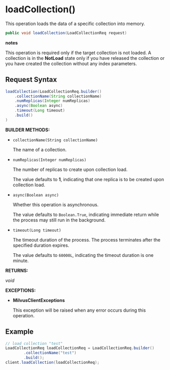 # loadCollection()

This operation loads the data of a specific collection into memory.

```java
public void loadCollection(LoadCollectionReq request)
```

<div class="admonition note">

<p><b>notes</b></p>

<p>This operation is required only if the target collection is not loaded. A collection is in the <strong>NotLoad</strong> state only if you have released the collection or you have created the collection without any index parameters.</p>

</div>

## Request Syntax

```java
loadCollection(LoadCollectionReq.builder()
    .collectionName(String collectionName)
    .numReplicas(Integer numReplicas)
    .async(Boolean async)
    .timeout(Long timeout)
    .build()
)
```

**BUILDER METHODS:**

- `collectionName(String collectionName)`

    The name of a collection.

- `numReplicas(Integer numReplicas)`

    The number of replicas to create upon collection load.

    The value defaults to **1**, indicating that one replica is to be created upon collection load.

- `async(Boolean async)`

    Whether this operation is asynchronous.

    The value defaults to `Boolean.True`, indicating immediate return while the process may still run in the background.

- `timeout(Long timeout)`

    The timeout duration of the process. The process terminates after the specified duration expires.

    The value defaults to `60000L`, indicating the timeout duration is one minute.

**RETURNS:**

*void*

**EXCEPTIONS:**

- **MilvusClientExceptions**

    This exception will be raised when any error occurs during this operation.

## Example

```java
// load collection "test"
LoadCollectionReq loadCollectionReq = LoadCollectionReq.builder()
        .collectionName("test")
        .build();
client.loadCollection(loadCollectionReq);
```

